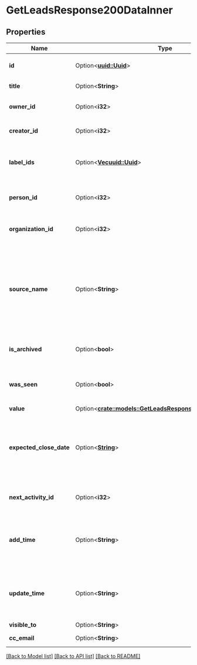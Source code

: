 # GetLeadsResponse200DataInner

## Properties

Name | Type | Description | Notes
------------ | ------------- | ------------- | -------------
**id** | Option<[**uuid::Uuid**](uuid::Uuid.md)> | The unique ID of the lead in the UUID format | [optional]
**title** | Option<**String**> | The title of the lead | [optional]
**owner_id** | Option<**i32**> | The ID of the user who owns the lead | [optional]
**creator_id** | Option<**i32**> | The ID of the user who created the lead | [optional]
**label_ids** | Option<[**Vec<uuid::Uuid>**](uuid::Uuid.md)> | The IDs of the lead labels which are associated with the lead | [optional]
**person_id** | Option<**i32**> | The ID of a person which this lead is linked to | [optional]
**organization_id** | Option<**i32**> | The ID of an organization which this lead is linked to | [optional]
**source_name** | Option<**String**> | Defines where the lead comes from. Will be `API` if the lead was created through the Public API and will be `Manually created` if the lead was created manually through the UI.  | [optional]
**is_archived** | Option<**bool**> | A flag indicating whether the lead is archived or not | [optional]
**was_seen** | Option<**bool**> | A flag indicating whether the lead was seen by someone in the Pipedrive UI | [optional]
**value** | Option<[**crate::models::GetLeadsResponse200DataInnerValue**](getLeadsResponse200_data_inner_value.md)> |  | [optional]
**expected_close_date** | Option<[**String**](string.md)> | The date of when the deal which will be created from the lead is expected to be closed. In ISO 8601 format: YYYY-MM-DD. | [optional]
**next_activity_id** | Option<**i32**> | The ID of the next activity associated with the lead | [optional]
**add_time** | Option<**String**> | The date and time of when the lead was created. In ISO 8601 format: YYYY-MM-DDTHH:MM:SSZ. | [optional]
**update_time** | Option<**String**> | The date and time of when the lead was last updated. In ISO 8601 format: YYYY-MM-DDTHH:MM:SSZ. | [optional]
**visible_to** | Option<**String**> |  | [optional]
**cc_email** | Option<**String**> | The BCC email of the lead | [optional]

[[Back to Model list]](../README.md#documentation-for-models) [[Back to API list]](../README.md#documentation-for-api-endpoints) [[Back to README]](../README.md)


